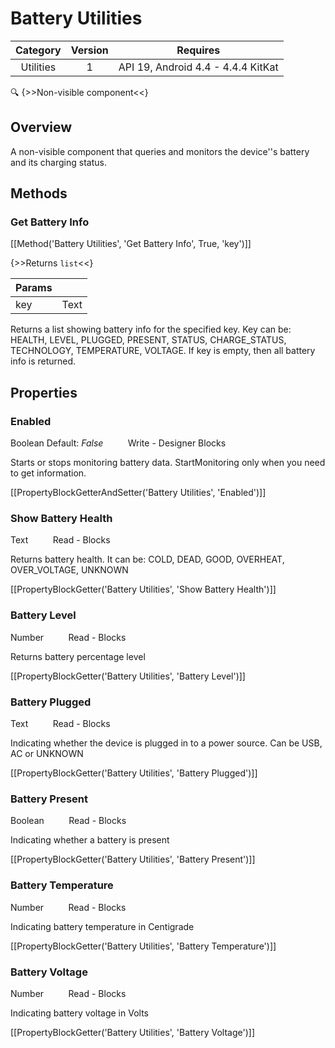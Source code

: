 # Battery Utilities

| Category | Version | Requires |
|:--------:|:-------:|:--------:|
|Utilities|1|API 19, Android 4.4 - 4.4.4 KitKat|

:mag: {>>Non-visible component<<}

## Overview

A non-visible component that queries and monitors the device''s battery and its charging status.

## Methods

### Get Battery Info

[[Method('Battery Utilities', 'Get Battery Info', True, 'key')]]

{>>Returns `list`<<}

| Params | []() |
|--------|------|
|key|Text|


Returns a list showing battery info for the specified key. Key can be: HEALTH, LEVEL, PLUGGED, PRESENT, STATUS, CHARGE_STATUS, TECHNOLOGY, TEMPERATURE, VOLTAGE. If key is empty, then all battery info is returned.

## Properties

### Enabled

<span class="chip chip-boolean">Boolean</span> <span class="chip chip-boolean">Default: <i>False</i></span>&nbsp;&nbsp;&nbsp;&nbsp;&nbsp;&nbsp;&nbsp;&nbsp;&nbsp;&nbsp;<span class="chip chip-rw">Write</span> - <span class="chip chip-bd">Designer</span> <span class="chip chip-bd">Blocks</span> 

Starts or stops monitoring battery data. StartMonitoring only when you need to get information.

[[PropertyBlockGetterAndSetter('Battery Utilities', 'Enabled')]]

### Show Battery Health

<span class="chip chip-text">Text</span>&nbsp;&nbsp;&nbsp;&nbsp;&nbsp;&nbsp;&nbsp;&nbsp;&nbsp;&nbsp;<span class="chip chip-rw">Read</span> - <span class="chip chip-bd">Blocks</span> 

Returns battery health. It can be: COLD, DEAD, GOOD, OVERHEAT, OVER_VOLTAGE, UNKNOWN

[[PropertyBlockGetter('Battery Utilities', 'Show Battery Health')]]

### Battery Level

<span class="chip chip-number">Number</span>&nbsp;&nbsp;&nbsp;&nbsp;&nbsp;&nbsp;&nbsp;&nbsp;&nbsp;&nbsp;<span class="chip chip-rw">Read</span> - <span class="chip chip-bd">Blocks</span> 

Returns battery percentage level

[[PropertyBlockGetter('Battery Utilities', 'Battery Level')]]

### Battery Plugged

<span class="chip chip-text">Text</span>&nbsp;&nbsp;&nbsp;&nbsp;&nbsp;&nbsp;&nbsp;&nbsp;&nbsp;&nbsp;<span class="chip chip-rw">Read</span> - <span class="chip chip-bd">Blocks</span> 

Indicating whether the device is plugged in to a power source. Can be USB, AC or UNKNOWN

[[PropertyBlockGetter('Battery Utilities', 'Battery Plugged')]]

### Battery Present

<span class="chip chip-boolean">Boolean</span>&nbsp;&nbsp;&nbsp;&nbsp;&nbsp;&nbsp;&nbsp;&nbsp;&nbsp;&nbsp;<span class="chip chip-rw">Read</span> - <span class="chip chip-bd">Blocks</span> 

Indicating whether a battery is present

[[PropertyBlockGetter('Battery Utilities', 'Battery Present')]]

### Battery Temperature

<span class="chip chip-number">Number</span>&nbsp;&nbsp;&nbsp;&nbsp;&nbsp;&nbsp;&nbsp;&nbsp;&nbsp;&nbsp;<span class="chip chip-rw">Read</span> - <span class="chip chip-bd">Blocks</span> 

Indicating battery temperature in Centigrade

[[PropertyBlockGetter('Battery Utilities', 'Battery Temperature')]]

### Battery Voltage

<span class="chip chip-number">Number</span>&nbsp;&nbsp;&nbsp;&nbsp;&nbsp;&nbsp;&nbsp;&nbsp;&nbsp;&nbsp;<span class="chip chip-rw">Read</span> - <span class="chip chip-bd">Blocks</span> 

Indicating battery voltage in Volts

[[PropertyBlockGetter('Battery Utilities', 'Battery Voltage')]]